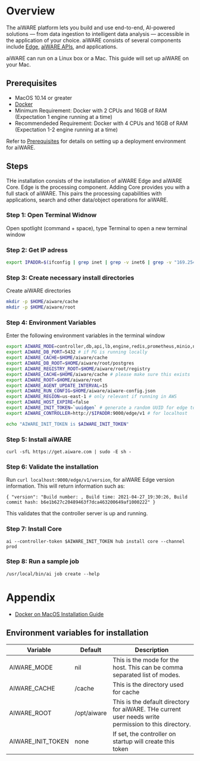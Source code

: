 <!-- add estimiated reading, should be an easy step by step. 
Target: Deploy on a Mac. 
Optional: Target environment, Ubuntu, Virtual Box or AWS. Add guides on setting up those machines. --> 
# Overview
The aiWARE platform lets you build and use end-to-end, AI-powered solutions — from data ingestion to intelligent data analysis — accessible in the application of your choice. aiWARE consists of several components include [Edge](/aiware/aiWARE-in-depth/?id=architectural-overview), [aiWARE APIs](/apis/), and applications. 

aiWARE can run on a Linux box or a Mac. This guide will set up aiWARE on your Mac. 
## Prerequisites 
- MacOS 10.14 or greater
- [Docker](https://docs.docker.com/docker-for-mac/install/)
- Minimum Requirement: Docker with 2 CPUs and 16GB of RAM (Expectation 1 engine running at a time)
- Recommendeded Requirement: Docker with 4 CPUs and 16GB of RAM (Expectation 1-2 engine running at a time)

Refer to [Prerequisites](/aiware/install/prereq) for details on setting up a deployment environment for aiWARE. 

## Steps
THe installation consists of the installation of aiWARE Edge and aiWARE Core. Edge is the processing component. Adding Core provides you with a full stack of aiWARE. This pairs the processing capabilities with applications, search and other data/object operations for aiWARE.
### Step 1: Open Terminal Widnow
Open spotlight (command + space), type Terminal to open a new terminal window
### Step 2: Get IP adress
```bash
export IPADDR=$(ifconfig | grep inet | grep -v inet6 | grep -v "169.254" | grep -v 127.0.0.1 | head -n1 | awk '{ print $2 }'); echo $IPADDR
```
### Step 3: Create necessary install directories 
Create aiWARE directories 
```bash
mkdir -p $HOME/aiware/cache
mkdir -p $HOME/aiware/root
```
### Step 4: Environment Variables
Enter the following environment variables in the terminal window 
```bash
export AIWARE_MODE=controller,db,api,lb,engine,redis,prometheus,minio,nsq,es
export AIWARE_DB_PORT=5432 # if PG is running locally
export AIWARE_CACHE=$HOME/aiware/cache
export AIWARE_DB_ROOT=$HOME/aiware/root/postgres
export AIWARE_REGISTRY_ROOT=$HOME/aiware/root/registry
export AIWARE_CACHE=$HOME/aiware/cache # please make sure this exists
export AIWARE_ROOT=$HOME/aiware/root
export AIWARE_AGENT_UPDATE_INTERVAL=15
export AIWARE_RUN_CONFIG=$HOME/aiware/aiware-config.json
export AIWARE_REGION=us-east-1 # only relevant if running in AWS
export AIWARE_HOST_EXPIRE=false
export AIWARE_INIT_TOKEN=`uuidgen` # generate a random UUID for edge token
export AIWARE_CONTROLLER=http://$IPADDR:9000/edge/v1 # for localhost

echo "AIWARE_INIT_TOKEN is $AIWARE_INIT_TOKEN"
```
### Step 5: Install aiWARE
```
curl -sfL https://get.aiware.com | sudo -E sh -
```
### Step 6: Validate the installation
Run `curl localhost:9000/edge/v1/version`, for aiWARE Edge version information. This will return information such as:
```
{ "version": "Build number: , Build time: 2021-04-27_19:30:26, Build commit hash: b6e1b627c20489463f7dca463200649af1000222" }
```
This validates that the controller server is up and running. 
### Step 7: Install Core
```
ai --controller-token $AIWARE_INIT_TOKEN hub install core --channel prod
```
### Step 8: Run a sample job
```
/usr/local/bin/ai job create --help
```

# Appendix
* [Docker on MacOS Installation Guide](https://docs.docker.com/docker-for-mac/install/)

## Environment variables for installation
| Variable | Default | Description |
|----------|---------|-------------|
| AIWARE_MODE | nil | This is the mode for the host.  This can be comma separated list of modes.|
| AIWARE_CACHE | /cache | This is the directory used for cache |
| AIWARE_ROOT | /opt/aiware | This is the default directory for aiWARE. THe current user needs write permission to this directory. |
| AIWARE_INIT_TOKEN | none | If set, the controller on startup will create this token |